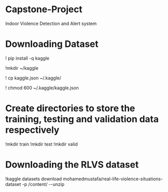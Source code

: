 # Capstone-Project
Indoor Violence Detection and Alert system

# Downloading Dataset
! pip install -q kaggle

!mkdir ~/kaggle

! cp kaggle.json ~/.kaggle/

! chmod 600 ~/.kaggle/kaggle.json

# Create directories to store the training, testing and validation data respectively
!mkdir train
!mkdir test
!mkdir valid

# Downloading the RLVS dataset
!kaggle datasets download mohamedmustafa/real-life-violence-situations-dataset -p /content/ --unzip
